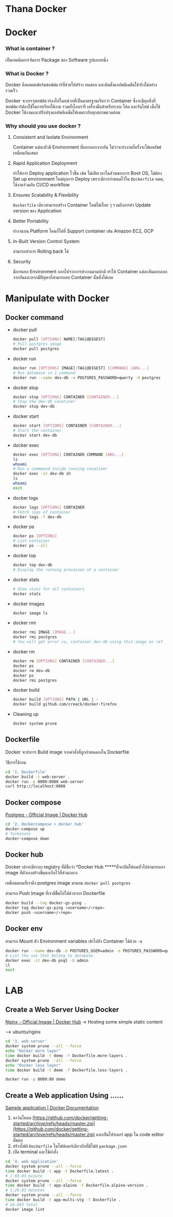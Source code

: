 # Thana Docker

# Docker

### What is container ?

เป็นเทคนิคการจัดการ Package ของ Software รูปแบบหนึ่ง

### What is Docker ?

Docker คือแพลตฟอร์มซอฟต์แวร์ที่ช่วยให้สร้าง ทดสอบ และติดตั้งแอปพลิเคชันใช้จริงได้อย่างรวดเร็ว

Docker จะบรรจุซอฟต์แวร์ลงไปในหน่วยที่เป็นมาตรฐานเรียกว่า Container ซึ่งจะมีทุกสิ่งที่ซอฟต์แวร์ต้องใช้ในการเรียกใช้งาน รวมทั้งไลบรารี เครื่องมือสำหรับระบบ โค้ด และรันไทม์ เมื่อใช้ Docker ใช้งานและปรับปรุงแอปพลิเคชันให้เหมาะกับทุกสภาพแวดล้อม

### Why should you use docker ?

1. Consistent and Isolate Environment
    
    Container แต่ละตัวมี Environment ที่แยกออกจากกัน ไม่ว่าจะทำงานกี่ครั้งจะได้ผลลัพธ์เหมือนกันเสมอ
    
2. Rapid Application Deployment
    
    ทำให้การ Deploy application ไวขึ้น เช่น ไม่เสียเวลาในส่วนของการ Boot OS, ไม่ต้อง Set up environment ใหม่ทุกการ Deploy เพราะมีการกำหนดไว้ใน `Dockerfile` หมด, ใช้งานร่วมกับ CI/CD workflow
    
3. Ensures Scalability & Flexibility
    
    `Dockerfile` เดียวสามารถสร้าง Container ใหม่ได้เรื่อย ๆ รวมถึงการทำ Update version ของ Application
    
4. Better Portability
    
    ทำงานบน Platform ไหนก็ได้ที่ Support container เช่น Amazon EC2, GCP
    
5. In-Built Version Control System
    
    สามารถทำการ Rolling back ได้
    
6. Security
    
    มีการแยก Environment ออกไปจากการทำงานตามปกติ ทำให้ Container แต่ละอันแยกออกจากกันและหากมีปัญหาก็สามารถลบ Container นั้นทิ้งได้เลย
    

# Manipulate with Docker

## Docker command

- docker pull
    
    ```bash
    docker pull [OPTIONS] NAME[:TAG|@DIGEST]
    # Pull postgres image
    docker pull postgres
    ```
    
- docker run
    
    ```bash
    docker run [OPTIONS] IMAGE[:TAG|@DIGEST] [COMMAND] [ARG...]
    # Run database in 1 command
    docker run --name dev-db -e POSTGRES_PASSWORD=qwerty -d postgres
    ```
    
- docker stop
    
    ```bash
    docker stop [OPTIONS] CONTAINER [CONTAINER...]
    # Stop the dev-db conatiner
    docker stop dev-db
    ```
    
- docker start
    
    ```bash
    docker start [OPTIONS] CONTAINER [CONTAINER...]
    # Start the container
    docker start dev-db
    ```
    
- docker exec
    
    ```bash
    docker exec [OPTIONS] CONTAINER COMMAND [ARG...]
    ls
    whoami
    # Run a commmand inside running conatiner
    docker exec -it dev-db sh
    ls
    whoami
    exit
    ```
    
- docker logs
    
    ```bash
    docker logs [OPTIONS] CONTAINER
    # Fetch logs of container
    docker logs -f dev-db
    ```
    
- docker ps
    
    ```bash
    docker ps [OPTIONS]
    # List container
    docker ps --all
    ```
    
- docker top
    
    ```bash
    docker top dev-db
    # Display the running processes of a container
    ```
    
- docker stats
    
    ```bash
    # Show stats for all containers
    docker stats
    ```
    
- docker images
    
    ```bash
    docker image ls
    ```
    
- docker rmi
    
    ```bash
    docker rmi IMAGE [IMAGE...]
    docker rmi postgres
    # You will get error ca, container dev-db using this image as ref
    ```
    
- docker rm
    
    ```bash
    docker rm [OPTIONS] CONTAINER [CONTAINER...]
    docker ps
    docker rm dev-db
    docker ps
    docker rmi postgres
    ```
    
- docker build
    
    ```bash
    docker build [OPTIONS] PATH | URL | -
    docker build github.com/creack/docker-firefox
    ```
    
- Cleaning up
    
    ```bash
    docker system prune
    ```
    

## Dockerfile

Docker จะทำการ Build image จากคำสั่งที่ถูกกำหนดลงใน Dockerfile

วิธีการใช้งาน

```bash
cd '1. Dockerfile'
docker build -t web-server .
docker run -p 8080:8080 web-server
curl http://localhost:8080
```

## Docker compose

[Postgres - Official Image | Docker Hub](https://hub.docker.com/_/postgres)

```bash
cd '2. Dockercompose + docker hub'
docker-compose up
# Terminate
docker-compose down
```

## Docker hub

Docker เค้าจะมีระบบ registry ที่มีชื่อว่า *Docker Hub *****ที่จะเปิดให้คนทั่วไปสามารถเอา image ที่ตัวเองสร้างขึ้นมาเก็บไว้ที่ส่วนกลาง

เหมือนตอนที่เราดึง postgres image มาตอน `docker pull postgres`

สามารถ Push Image ที่เรามีขึ้นไปได้ด้วยจาก Dockerfile

```bash
docker build --tag docker-gs-ping .
docker tag docker-gs-ping <username>/<repo>
docker push <username>/<repo>
```

## Docker env

สามารถ Mount ตัว Environment variables เข้าไปยัง Container ได้ด้วย `-e`

```bash
docker run --name dev-db -e POSTGRES_USER=admin -e POSTGRES_PASSWORD=qwerty -d postgres
# List the use that belong to database
docker exec -it dev-db psql -U admin
\l
exit
```

# LAB

## Create a Web Server Using Docker

[Nginx - Official Image | Docker Hub](https://hub.docker.com/_/nginx) -> Hosting some simple static content

—> ubuntu/nginx

```bash
cd '3. web server'
docker system prune --all --force
echo "Docker more layer"
time docker build -t demo -f Dockerfile.more-layers .
docker system prune --all --force
echo "Docker less layer"
time docker build -t demo -f Dockerfile.less-layers .
```

```bash
docker run -p 8080:80 demo
```

## Create a Web application Using ......

[Sample application | Docker Documentation](https://docs.docker.com/get-started/02_our_app/)

1. ดาว์นโหลด [https://github.com/docker/getting-started/archive/refs/heads/master.zip](https://github.com/docker/getting-started/archive/refs/heads/master.zip) และเปิดโปรเดอร์ app ใน code editor ที่ชอบ
2. สร้างไฟล์ `Dockerfile` ในโฟล์เดอร์เดียวกับที่มีไฟล์ `package.json`
3. เปิด terminal และใช้คำสั่ง

```bash
cd '4. web application'
docker system prune --all --force
time docker build -t app -f Dockerfile.latest .
# 1:03.03 minute
docker system prune --all --force
time docker build -t app-alpine -f Dockerfile.alpine-version .
# 1:20.83 minutes
docker system prune --all --force
time docker build -t app-multi-stg -f Dockerfile .
# 24.683 total
docker image list
```

